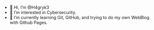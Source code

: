 - 👋 Hi, I’m @H4gryk3
- 👀 I’m interested in Cybersecurity.
- 🌱 I’m currently learning Git, GitHub, and trying to do my own WebBlog with Github Pages.


<!---
Hagryke/Hagryke is a ✨ special ✨ repository because its `README.md` (this file) appears on your GitHub profile.
You can click the Preview link to take a look at your changes.
--->
